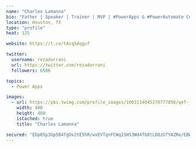 ```yaml
---
name: "Charles Lamanna"
bio: "Father | Speaker | Trainer | MVP | #PowerApps & #PowerAutomate Community Super User | YouTuber Right-pointing triangle http://youtube.com/c/rezadorrani | Learn - Share - Clockwise rightwards and leftwards open circle arrows"
location: Houston, TX
type: "profile"
heat: 125

website: https://t.co/tAcqSdqguf

twitter:
  username: rezadorrani
  url: https://twitter.com/rezadorrani
  followers: 6506

topics:
  - Power Apps

images:
  - url: https://pbs.twimg.com/profile_images/1063114045270777856/qeT-jpWr_400x400.jpg
    width: 400
    height: 400
    isCached: true
    title: "Charles Lamanna"

secured: "EDp05p3Gp5B4fgOv2tE5hR/wvEVTqnFCWq1SH53Wd4fb8tLD8zGfYAZRe/E8WZvKyrJ0wXUbK6r7BRSO6FlPNG1Du7CHjR+/rh9sSvAjXYWQ+OYkrNTdZtMKo3YjGxZi2QTwSQyRfsfV2Ka4COcEkDc21+oR842uBU/U6LyMHoWiOzwGeKr+uN1qzBsAq6MNnSmgRN2gdvesdrgGTS5HKtRo/EALSNvPebPVqbaJGWjR4M5/TSzk8vSSsi+pwzYFqH7k7Qy6/+eSDtZCaCZHgp+LOPzTuQzpIeeAA8LGQ0rbSJBKvKaJqeD5jFUDoZ1vhnIOaNKa0orI+P0dsO2uYs4H71hl261pK1/UBErFy90slSNL98kFQ3TVqAgUYS2TVeMcJtmGX2T/c8yvR/wbvY+24Nd7ojBcRbmEw7pAm+E=;/uxP7MrWUmYcmcfQ++NcdA=="
---
```


